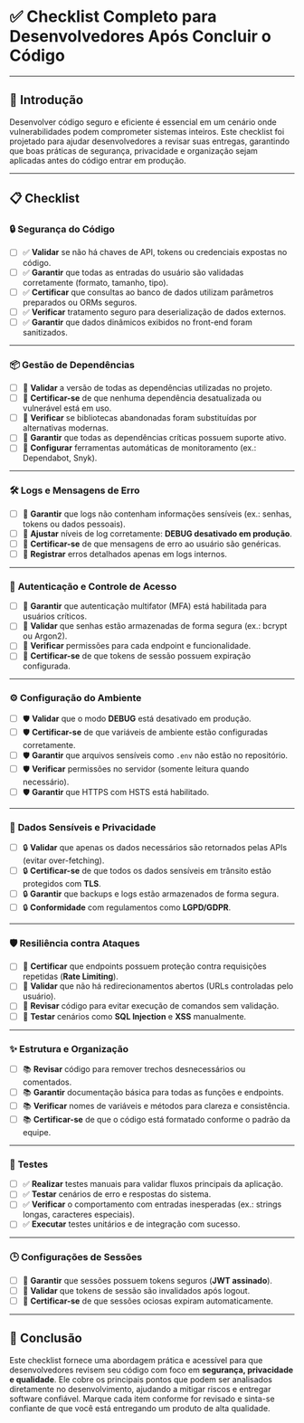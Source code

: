 # ✅ **Checklist Completo para Desenvolvedores Após Concluir o Código**

---

## 🚀 **Introdução**
Desenvolver código seguro e eficiente é essencial em um cenário onde vulnerabilidades podem comprometer sistemas inteiros. Este checklist foi projetado para ajudar desenvolvedores a revisar suas entregas, garantindo que boas práticas de segurança, privacidade e organização sejam aplicadas antes do código entrar em produção.

---

## 📋 **Checklist**

### 🔒 **Segurança do Código**
- [ ] ✅ **Validar** se não há chaves de API, tokens ou credenciais expostas no código.  
- [ ] ✅ **Garantir** que todas as entradas do usuário são validadas corretamente (formato, tamanho, tipo).  
- [ ] ✅ **Certificar** que consultas ao banco de dados utilizam parâmetros preparados ou ORMs seguros.  
- [ ] ✅ **Verificar** tratamento seguro para deserialização de dados externos.  
- [ ] ✅ **Garantir** que dados dinâmicos exibidos no front-end foram sanitizados.  

---

### 📦 **Gestão de Dependências**
- [ ] 📌 **Validar** a versão de todas as dependências utilizadas no projeto.  
- [ ] 📌 **Certificar-se** de que nenhuma dependência desatualizada ou vulnerável está em uso.  
- [ ] 📌 **Verificar** se bibliotecas abandonadas foram substituídas por alternativas modernas.  
- [ ] 📌 **Garantir** que todas as dependências críticas possuem suporte ativo.  
- [ ] 📌 **Configurar** ferramentas automáticas de monitoramento (ex.: Dependabot, Snyk).  

---

### 🛠️ **Logs e Mensagens de Erro**
- [ ] 🚨 **Garantir** que logs não contenham informações sensíveis (ex.: senhas, tokens ou dados pessoais).  
- [ ] 🚨 **Ajustar** níveis de log corretamente: **DEBUG desativado em produção**.  
- [ ] 🚨 **Certificar-se** de que mensagens de erro ao usuário são genéricas.  
- [ ] 🚨 **Registrar** erros detalhados apenas em logs internos.  

---

### 🔐 **Autenticação e Controle de Acesso**
- [ ] 🔑 **Garantir** que autenticação multifator (MFA) está habilitada para usuários críticos.  
- [ ] 🔑 **Validar** que senhas estão armazenadas de forma segura (ex.: bcrypt ou Argon2).  
- [ ] 🔑 **Verificar** permissões para cada endpoint e funcionalidade.  
- [ ] 🔑 **Certificar-se** de que tokens de sessão possuem expiração configurada.  

---

### ⚙️ **Configuração do Ambiente**
- [ ] 🛡️ **Validar** que o modo **DEBUG** está desativado em produção.  
- [ ] 🛡️ **Certificar-se** de que variáveis de ambiente estão configuradas corretamente.  
- [ ] 🛡️ **Garantir** que arquivos sensíveis como `.env` não estão no repositório.  
- [ ] 🛡️ **Verificar** permissões no servidor (somente leitura quando necessário).  
- [ ] 🛡️ **Garantir** que HTTPS com HSTS está habilitado.  

---

### 🔎 **Dados Sensíveis e Privacidade**
- [ ] 🔒 **Validar** que apenas os dados necessários são retornados pelas APIs (evitar over-fetching).  
- [ ] 🔒 **Certificar-se** de que todos os dados sensíveis em trânsito estão protegidos com **TLS**.  
- [ ] 🔒 **Garantir** que backups e logs estão armazenados de forma segura.  
- [ ] 🔒 **Conformidade** com regulamentos como **LGPD/GDPR**.  

---

### 🛡️ **Resiliência contra Ataques**
- [ ] 🛑 **Certificar** que endpoints possuem proteção contra requisições repetidas (**Rate Limiting**).  
- [ ] 🛑 **Validar** que não há redirecionamentos abertos (URLs controladas pelo usuário).  
- [ ] 🛑 **Revisar** código para evitar execução de comandos sem validação.  
- [ ] 🛑 **Testar** cenários como **SQL Injection** e **XSS** manualmente.  

---

### ✨ **Estrutura e Organização**
- [ ] 📚 **Revisar** código para remover trechos desnecessários ou comentados.  
- [ ] 📚 **Garantir** documentação básica para todas as funções e endpoints.  
- [ ] 📚 **Verificar** nomes de variáveis e métodos para clareza e consistência.  
- [ ] 📚 **Certificar-se** de que o código está formatado conforme o padrão da equipe.  

---

### 🧪 **Testes**
- [ ] ✅ **Realizar** testes manuais para validar fluxos principais da aplicação.  
- [ ] ✅ **Testar** cenários de erro e respostas do sistema.  
- [ ] ✅ **Verificar** o comportamento com entradas inesperadas (ex.: strings longas, caracteres especiais).  
- [ ] ✅ **Executar** testes unitários e de integração com sucesso.  

---

### 🕒 **Configurações de Sessões**
- [ ] 🔐 **Garantir** que sessões possuem tokens seguros (**JWT assinado**).  
- [ ] 🔐 **Validar** que tokens de sessão são invalidados após logout.  
- [ ] 🔐 **Certificar-se** de que sessões ociosas expiram automaticamente.  

---

## 🎉 **Conclusão**
Este checklist fornece uma abordagem prática e acessível para que desenvolvedores revisem seu código com foco em **segurança, privacidade e qualidade**. Ele cobre os principais pontos que podem ser analisados diretamente no desenvolvimento, ajudando a mitigar riscos e entregar software confiável. Marque cada item conforme for revisado e sinta-se confiante de que você está entregando um produto de alta qualidade.
